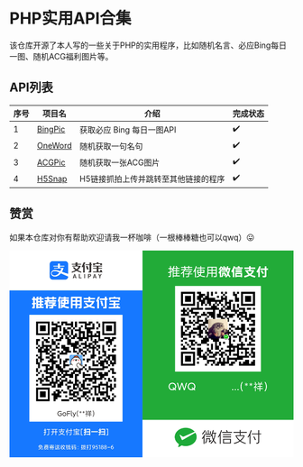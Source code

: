 # PHP实用API合集

该仓库开源了本人写的一些关于PHP的实用程序，比如随机名言、必应Bing每日一图、随机ACG福利图片等。

## API列表

| 序号 | 项目名                                                       | 介绍                                 | 完成状态 |
| ---- | ------------------------------------------------------------ | ------------------------------------ | -------- |
| 1    | [BingPic](https://gitee.com/flyrenxing/php-utility-api-collection/tree/master/BingPic) | 获取必应 Bing 每日一图API            | ✔️        |
| 2    | [OneWord](https://gitee.com/flyrenxing/php-utility-api-collection/tree/master/OneWord) | 随机获取一句名句                     | ✔️        |
| 3    | [ACGPic](https://gitee.com/flyrenxing/php-utility-api-collection/tree/master/ACGPic) | 随机获取一张ACG图片                  | ✔️        |
| 4    | [H5Snap](https://gitee.com/flyrenxing/php-utility-api-collection/tree/master/H5Snap) | H5链接抓拍上传并跳转至其他链接的程序 | ✔️        |

## 赞赏

如果本仓库对你有帮助欢迎请我一杯咖啡（一根棒棒糖也可以qwq）😛

![赞赏码](README.assets/赞赏码.png)

